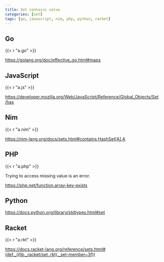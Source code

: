 ```yaml
---
title: Set contains value
categories: [set]
tags: [go, javascript, nim, php, python, racket]
---
```


## Go

{{< r "a.go" >}}

<https://golang.org/doc/effective_go.html#maps>

## JavaScript

{{< r "a.js" >}}

<https://developer.mozilla.org/Web/JavaScript/Reference/Global_Objects/Set/has>

## Nim

{{< r "a.nim" >}}

<https://nim-lang.org/docs/sets.html#contains,HashSet[A],A>

## PHP

{{< r "a.php" >}}

Trying to access missing value is an error.

<https://php.net/function.array-key-exists>

## Python

<https://docs.python.org/library/stdtypes.html#set>

## Racket

{{< r "a.rkt" >}}

<https://docs.racket-lang.org/reference/sets.html#(def._((lib._racket/set..rkt)._set-member~3f))>
